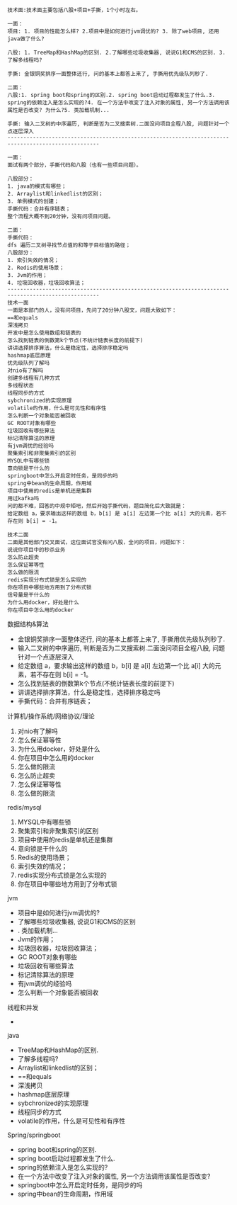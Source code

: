 ```
技术面:技术面主要包括八股+项目+手撕，1个小时左右。

一面：
项目: 1. 项目的性能怎么样? 2.项目中是如何进行jvm调优的? 3. 除了web项目, 还用java做了什么?

八股: 1. TreeMap和HashMap的区别. 2.了解哪些垃圾收集器, 说说G1和CMS的区别. 3.了解多线程吗?

手撕: 金银铜奖排序一面整体还行, 问的基本上都答上来了, 手撕用优先级队列秒了.

二面：
八股:1. spring boot和spring的区别.2. spring boot启动过程都发生了什么.3. spring的依赖注入是怎么实现的?4. 在一个方法中改变了注入对象的属性, 另一个方法调用该属性是否改变? 为什么?5. 类加载机制...

手撕: 输入二叉树的中序遍历, 判断是否为二叉搜索树.二面没问项目全程八股, 问题针对一个点逐层深入
---------------------------------------------------------------------------------------------------

一面：
面试有两个部分，手撕代码和八股（也有一些项目问题）。

八股部分：
1. java的模式有哪些；
2. Arraylist和linkedlist的区别；
3. 单例模式的创建；
手撕代码：合并有序链表；
整个流程大概不到20分钟，没有问项目问题。

二面：
手撕代码：
dfs 遍历二叉树寻找节点值的和等于目标值的路径；
八股部分：
1. 索引失效的情况；
2. Redis的使用场景；
3. Jvm的作用；
4. 垃圾回收器，垃圾回收算法；
---------------------------------------------------------------------------------------------------
技术一面
一面是本部门的人，没有问项目，先问了20分钟八股文，问题大致如下：
==和equals
深浅拷贝
开发中是怎么使用数组和链表的
怎么找到链表的倒数第k个节点(不统计链表长度的前提下)
讲讲选择排序算法，什么是稳定性，选择排序稳定吗
hashmap底层原理
优先级队列了解吗
对nio有了解吗
创建多线程有几种方式
多线程状态
线程同步的方式
sybchronized的实现原理
volatile的作用，什么是可见性和有序性
怎么判断一个对象能否被回收
GC ROOT对象有哪些
垃圾回收有哪些算法
标记清除算法的原理
有jvm调优的经验吗
聚集索引和非聚集索引的区别
MYSQL中有哪些锁
意向锁是干什么的
springboot中怎么开启定时任务，是同步的吗
spring中bean的生命周期，作用域
项目中使用的redis是单机还是集群
用过kafka吗
问的都不难，回答的中规中矩吧，然后开始手撕代码，题目简化后大致就是：
给定数组 a，要求输出这样的数组 b，b[i] 是 a[i] 左边第一个比 a[i] 大的元素，若不存在则 b[i] = -1。

技术二面
二面是其他部门交叉面试，这位面试官没有问八股，全问的项目，问题如下：
说说你项目中的秒杀业务
怎么防止超卖
怎么保证幂等性
怎么做的限流
redis实现分布式锁是怎么实现的
你在项目中哪些地方用到了分布式锁
信号量是干什么的
为什么用docker，好处是什么
你在项目中怎么用的docker
```



数据结构&算法

- 金银铜奖排序一面整体还行, 问的基本上都答上来了, 手撕用优先级队列秒了.
- 输入二叉树的中序遍历, 判断是否为二叉搜索树.二面没问项目全程八股, 问题针对一个点逐层深入
- 给定数组 a，要求输出这样的数组 b，b[i] 是 a[i] 左边第一个比 a[i] 大的元素，若不存在则 b[i] = -1。
- 怎么找到链表的倒数第k个节点(不统计链表长度的前提下)
- 讲讲选择排序算法，什么是稳定性，选择排序稳定吗
- 手撕代码：合并有序链表；



计算机/操作系统/网络协议/理论

1. 对nio有了解吗
2. 怎么保证幂等性
3. 为什么用docker，好处是什么
4. 你在项目中怎么用的docker
5. 怎么做的限流
6. 怎么防止超卖
7. 怎么保证幂等性
8. 怎么做的限流



redis/mysql

1. MYSQL中有哪些锁
2. 聚集索引和非聚集索引的区别
3. 项目中使用的redis是单机还是集群
4. 意向锁是干什么的
5. Redis的使用场景；
6. 索引失效的情况；
7. redis实现分布式锁是怎么实现的
8. 你在项目中哪些地方用到了分布式锁



jvm

- 项目中是如何进行jvm调优的?
- 了解哪些垃圾收集器, 说说G1和CMS的区别
- . 类加载机制...
-  Jvm的作用；
-  垃圾回收器，垃圾回收算法；
- GC ROOT对象有哪些
- 垃圾回收有哪些算法
- 标记清除算法的原理
- 有jvm调优的经验吗
- 怎么判断一个对象能否被回收



线程和并发

- 



java

- TreeMap和HashMap的区别. 
- 了解多线程吗?
- Arraylist和linkedlist的区别；
- ==和equals
- 深浅拷贝
- hashmap底层原理
- sybchronized的实现原理
- 线程同步的方式
- volatile的作用，什么是可见性和有序性



Spring/springboot

-  spring boot和spring的区别.
- spring boot启动过程都发生了什么.
- spring的依赖注入是怎么实现的?
- 在一个方法中改变了注入对象的属性, 另一个方法调用该属性是否改变? 
- springboot中怎么开启定时任务，是同步的吗
- spring中bean的生命周期，作用域

